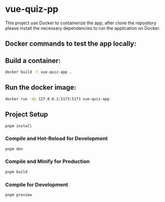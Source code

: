 # vue-quiz-pp

This project use Docker to containerize the app, after clone the repository please install the necessary dependencies to run the application on Docker.

## Docker commands to test the app locally:

## Build a container:

```sh
docker build -t vue-quiz-app .
```

## Run the docker image:

```sh
docker run -dp 127.0.0.1:5173:5173 vue-quiz-app
```

## Project Setup

```sh
pnpm install
```

### Compile and Hot-Reload for Development

```sh
pnpm dev
```

### Compile and Minify for Production

```sh
pnpm build
```

### Compile for Development

```sh
pnpm preview
```
